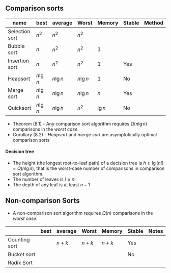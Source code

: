 ## Comparison sorts
 
| name           | best      | average   | Worst     | Memory  | Stable | Method | Notes |
| -------------- | --------- | --------- | --------- | ------- | ------ | ------ | ----- |
| Selection sort | $n^2$     | $n^2$     | $n^2$     |         |        |        |       |
| Bubble sort    | $n$       | $n^2$     | $n^2$     | 1       |        |        |       |
| Insertion sort | $n$       | $n^2$     | $n^2$     | 1       | Yes    |        |       |
| Heapsort       | $n \lg n$ | $n \lg n$ | $n \lg n$ | 1       | No     |        |       |
| Merge sort     | $n \lg n$ | $n \lg n$ | $n \lg n$ | $n$     | Yes    |        |       |
| Quicksort      | $n \lg n$ | $n \lg n$ | $n^2$     | $\lg n$ | No     |        |       |

- Theorem (8.1) - Any comparison sort algorithm requires $\Omega{(n \lg n)}$ comparisons in the *worst case*. 
- Corollary (8.2) - *Heapsort* and *merge sort* are asymptotically optimal comparison sorts

#### Decision tree

- The height (the longest root-to-leaf path) of a decision tree is $h\geq{\lg{(n!)}}=\Omega{(n\lg{n})}$, that is the worst-case number of comparisons in comparison sort algorithm.
- The number of leaves is $l\geq{n!}$ 
- The depth of any leaf is at least $n-1$

## Non-comparison Sorts

- A non-comparison sort algorithm requires $\Omega{(n)}$ comparisons in the *worst case*.

|           | best | average | Worst   | Memory  | Stable | Notes |
| ------------- | ---- | ------- | ------- | ------- | ------ | ----- |
| Counting sort |      | $n + k$ | $n + k$ | $n + k$ | Yes    |       |
| Bucket sort   |      |         |         |         | No     |       |
| Radix Sort    |      |         |         |         |        |       |

